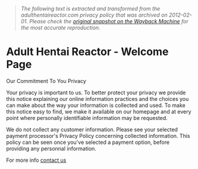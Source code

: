 > *The following text is extracted and transformed from the adulthentaireactor.com privacy policy that was archived on 2012-02-01. Please check the [original snapshot on the Wayback Machine](https://web.archive.org/web/20120201212408id_/http%3A//www.adulthentaireactor.com/preview/index.php%3Fpage_flag%3DPP) for the most accurate reproduction.*

# Adult Hentai Reactor - Welcome Page

Our Commitment To You Privacy

Your privacy is important to us. To better protect your privacy we provide this notice explaining our online information practices and the choices you can make about the way your information is collected and used. To make this notice easy to find, we make it available on our homepage and at every point where personally identifiable information may be requested.

We do not collect any customer information. Please see your selected payment processor's Privacy Policy concerning collected information. This policy can be seen once you've selected a payment option, before providing any personnal information.

For more info [contact us](https://web.archive.org/web/20120201212408id_/http%3A//www.adulthentaireactor.com/preview/index.php?page_flag=Contact)
